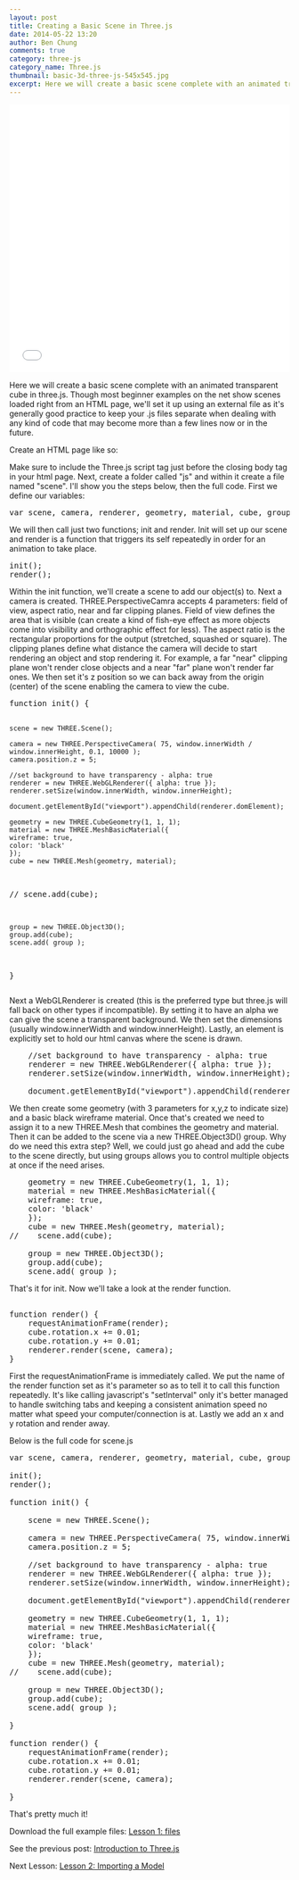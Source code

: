 ```yaml
---
layout: post
title: Creating a Basic Scene in Three.js
date: 2014-05-22 13:20
author: Ben Chung
comments: true
category: three-js
category_name: Three.js
thumbnail: basic-3d-three-js-545x545.jpg
excerpt: Here we will create a basic scene complete with an animated transparent cube in three.js. Though most beginner examples on the net show scenes loaded right from an HTML page, we'll set it up using an external file as it's generally good practice to keep your .js files separate when dealing with any kind of code that may become more than a few lines now or in the future.
---
```


<iframe class="scene-frame" src="{{site.baseurl}}/demos/lesson01/scene.html" width="100%" height="480" frameborder="0" ></iframe>

Here we will create a basic scene complete with an animated transparent cube in three.js.
Though most beginner examples on the net show scenes loaded right from an HTML page, we'll set it up using an external file as it's generally good practice to keep your .js files separate when dealing with any kind of code that may become more than a few lines now or in the future.

Create an HTML page like so:

<style><!-- canvas { width: 100%; height: 100% } --></style>
<div id="viewport"></div>
Make sure to include the Three.js script tag just before the closing body tag in your html page.
Next, create a folder called "js" and within it create a file named "scene". I'll show you the steps below, then the full code.
First we define our variables:
<pre>var scene, camera, renderer, geometry, material, cube, group;</pre>
We will then call just two functions; init and render. Init will set up our scene and render is a function that triggers its self repeatedly in order for an animation to take place.
<pre>init();
render();</pre>
Within the init function, we'll create a scene to add our object(s) to. Next a camera is created.
THREE.PerspectiveCamra accepts 4 parameters: field of view, aspect ratio, near and far clipping planes. Field of view defines the area that is visible (can create a kind of fish-eye effect as more objects come into visibility and orthographic effect for less). The aspect ratio is the rectangular proportions for the output (stretched, squashed or square). The clipping planes define what distance the camera will decide to start rendering an object and stop rendering it. For example, a far "near" clipping plane won't render close objects and a near "far" plane won't render far ones. We then set it's z position so we can back away from the origin (center) of the scene enabling the camera to view the cube.
<pre>function init() {

    scene = new THREE.Scene();

    camera = new THREE.PerspectiveCamera( 75, window.innerWidth / window.innerHeight, 0.1, 10000 );
    camera.position.z = 5;

    //set background to have transparency - alpha: true
    renderer = new THREE.WebGLRenderer({ alpha: true });
    renderer.setSize(window.innerWidth, window.innerHeight);

    document.getElementById("viewport").appendChild(renderer.domElement);

    geometry = new THREE.CubeGeometry(1, 1, 1);
    material = new THREE.MeshBasicMaterial({
    wireframe: true,
    color: 'black'
    });
    cube = new THREE.Mesh(geometry, material);
//    scene.add(cube);

    group = new THREE.Object3D();
    group.add(cube);
    scene.add( group );

}</pre>
Next a WebGLRenderer is created (this is the preferred type but three.js will fall back on other types if incompatible). By setting it to have an alpha we can give the scene a transparent background. We then set the dimensions (usually window.innerWidth and window.innerHeight).
Lastly, an element is explicitly set to hold our html canvas where the scene is drawn.
<pre>    //set background to have transparency - alpha: true
    renderer = new THREE.WebGLRenderer({ alpha: true });
    renderer.setSize(window.innerWidth, window.innerHeight);

    document.getElementById("viewport").appendChild(renderer.domElement);</pre>
We then create some geometry (with 3 parameters for x,y,z to indicate size) and a basic black wireframe material. Once that's created we need to assign it to a new THREE.Mesh that combines the geometry and material. Then it can be added to the scene via a new THREE.Object3D() group.
Why do we need this extra step? Well, we could just go ahead and add the cube to the scene directly, but using groups allows you to control multiple objects at once if the need arises.
<pre>    geometry = new THREE.CubeGeometry(1, 1, 1);
    material = new THREE.MeshBasicMaterial({
    wireframe: true,
    color: 'black'
    });
    cube = new THREE.Mesh(geometry, material);
//    scene.add(cube);

    group = new THREE.Object3D();
    group.add(cube);
    scene.add( group );</pre>
That's it for init. Now we'll take a look at the render function.
<pre> 
function render() {
    requestAnimationFrame(render);
    cube.rotation.x += 0.01;
    cube.rotation.y += 0.01;
    renderer.render(scene, camera);
}</pre>
First the requestAnimationFrame is immediately called.
We put the name of the render function set as it's parameter so as to tell it to call this function repeatedly. It's like calling javascript's "setInterval" only it's better managed to handle switching tabs and keeping a consistent animation speed no matter what speed your computer/connection is at. Lastly we add an x and y rotation and render away.

Below is the full code for scene.js
<pre>var scene, camera, renderer, geometry, material, cube, group;

init();
render();

function init() {

    scene = new THREE.Scene();

    camera = new THREE.PerspectiveCamera( 75, window.innerWidth / window.innerHeight, 0.1, 10000 );
    camera.position.z = 5;

    //set background to have transparency - alpha: true
    renderer = new THREE.WebGLRenderer({ alpha: true });
    renderer.setSize(window.innerWidth, window.innerHeight);

    document.getElementById("viewport").appendChild(renderer.domElement);

    geometry = new THREE.CubeGeometry(1, 1, 1);
    material = new THREE.MeshBasicMaterial({
    wireframe: true,
    color: 'black'
    });
    cube = new THREE.Mesh(geometry, material);
//    scene.add(cube);

    group = new THREE.Object3D();
    group.add(cube);
    scene.add( group );

}

function render() {
    requestAnimationFrame(render);
    cube.rotation.x += 0.01;
    cube.rotation.y += 0.01;
    renderer.render(scene, camera);

}</pre>
That's pretty much it!

Download the full example files:
<a title="Lesson 1: Creating a Basic Scene - files" href="{{site.baseurl}}/wp-content/uploads/2014/05/lesson01.zip">Lesson 1: files</a>

See the previous post:
<a title="Introduction to Three.js" href="{{site.baseurl}}/introduction-three-js/">Introduction to Three.js</a>

Next Lesson:
<a title="Lesson2 - Importing a Model into Three.js" href="{{site.baseurl}}/lesson-2-importing-model/">Lesson 2: Importing a Model</a>
